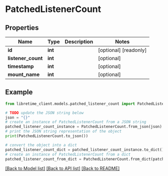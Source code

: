 # PatchedListenerCount


## Properties

Name | Type | Description | Notes
------------ | ------------- | ------------- | -------------
**id** | **int** |  | [optional] [readonly] 
**listener_count** | **int** |  | [optional] 
**timestamp** | **int** |  | [optional] 
**mount_name** | **int** |  | [optional] 

## Example

```python
from libretime_client.models.patched_listener_count import PatchedListenerCount

# TODO update the JSON string below
json = "{}"
# create an instance of PatchedListenerCount from a JSON string
patched_listener_count_instance = PatchedListenerCount.from_json(json)
# print the JSON string representation of the object
print(PatchedListenerCount.to_json())

# convert the object into a dict
patched_listener_count_dict = patched_listener_count_instance.to_dict()
# create an instance of PatchedListenerCount from a dict
patched_listener_count_from_dict = PatchedListenerCount.from_dict(patched_listener_count_dict)
```
[[Back to Model list]](../README.md#documentation-for-models) [[Back to API list]](../README.md#documentation-for-api-endpoints) [[Back to README]](../README.md)


